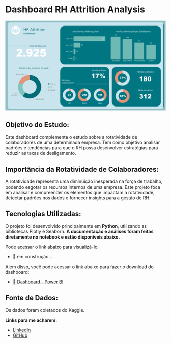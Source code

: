 # Dashboard RH Attrition Analysis 

<p align="center">
  <img src="https://github.com/milexias/hr-attrition/blob/main/dash_hr_attrition.png"/>
</p>

## Objetivo do Estudo:
Este dashboard complementa o estudo sobre a rotatividade de colaboradores de uma determinada empresa. Tem como objetivo analisar padrões e tendências para que o RH possa desenvolver estratégias para reduzir as taxas de desligamento.

## Importância da Rotatividade de Colaboradores:
A rotatividade representa uma diminuição inesperada na força de trabalho, podendo esgotar os recursos internos de uma empresa. Este projeto foca em analisar e compreender os elementos que impactam a rotatividade, detectar padrões nos dados e fornecer insights para a gestão de RH.

## Tecnologias Utilizadas:

O projeto foi desenvolvido principalmente em **Python**, utilizando as bibliotecas Plotly e Seaborn. **A documentação e análises foram feitas diretamente no notebook e estão disponíveis abaixo.**


Pode acessar o link abaixo para visualizá-lo:
 - 🔗 em construção...

Além disso, você pode acessar o link abaixo para fazer o download do dashboard:
 - 🔗 [Dashboard - Power BI](https://github.com/milexias/hr-attrition/blob/main/Hr_Attrition.pbix)

## Fonte de Dados:
Os dados foram coletados do Kaggle.


**Links para me acharem:**
* [LinkedIn](https://www.linkedin.com/in/alexia-ssantos/)
* [GitHub](https://github.com/milexias)
